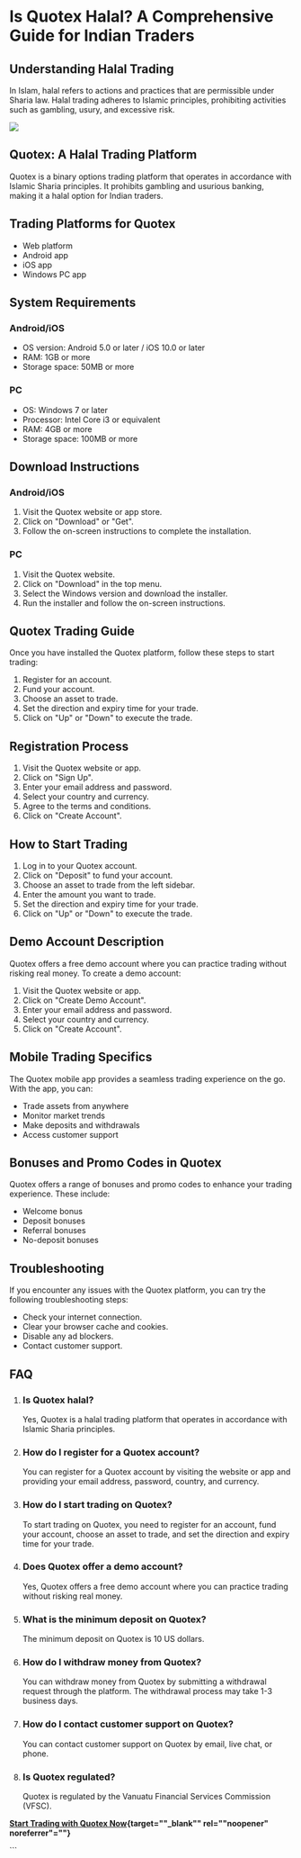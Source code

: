 # Is Quotex Halal? A Comprehensive Guide for Indian Traders

## Understanding Halal Trading

In Islam, halal refers to actions and practices that are permissible
under Sharia law. Halal trading adheres to Islamic principles,
prohibiting activities such as gambling, usury, and excessive risk.

[![](https://static.quotex.io/files/4_en/300_250.jpg)](https://traff.sbs/brokerqxlid)

## Quotex: A Halal Trading Platform

Quotex is a binary options trading platform that operates in accordance
with Islamic Sharia principles. It prohibits gambling and usurious
banking, making it a halal option for Indian traders.

## Trading Platforms for Quotex

-   Web platform
-   Android app
-   iOS app
-   Windows PC app

## System Requirements

### Android/iOS

-   OS version: Android 5.0 or later / iOS 10.0 or later
-   RAM: 1GB or more
-   Storage space: 50MB or more

### PC

-   OS: Windows 7 or later
-   Processor: Intel Core i3 or equivalent
-   RAM: 4GB or more
-   Storage space: 100MB or more

## Download Instructions

### Android/iOS

1.  Visit the Quotex website or app store.
2.  Click on "Download" or "Get".
3.  Follow the on-screen instructions to complete the installation.

### PC

1.  Visit the Quotex website.
2.  Click on "Download" in the top menu.
3.  Select the Windows version and download the installer.
4.  Run the installer and follow the on-screen instructions.

## Quotex Trading Guide

Once you have installed the Quotex platform, follow these steps to start
trading:

1.  Register for an account.
2.  Fund your account.
3.  Choose an asset to trade.
4.  Set the direction and expiry time for your trade.
5.  Click on "Up" or "Down" to execute the trade.

## Registration Process

1.  Visit the Quotex website or app.
2.  Click on "Sign Up".
3.  Enter your email address and password.
4.  Select your country and currency.
5.  Agree to the terms and conditions.
6.  Click on "Create Account".

## How to Start Trading

1.  Log in to your Quotex account.
2.  Click on "Deposit" to fund your account.
3.  Choose an asset to trade from the left sidebar.
4.  Enter the amount you want to trade.
5.  Set the direction and expiry time for your trade.
6.  Click on "Up" or "Down" to execute the trade.

## Demo Account Description

Quotex offers a free demo account where you can practice trading without
risking real money. To create a demo account:

1.  Visit the Quotex website or app.
2.  Click on "Create Demo Account".
3.  Enter your email address and password.
4.  Select your country and currency.
5.  Click on "Create Account".

## Mobile Trading Specifics

The Quotex mobile app provides a seamless trading experience on the go.
With the app, you can:

-   Trade assets from anywhere
-   Monitor market trends
-   Make deposits and withdrawals
-   Access customer support

## Bonuses and Promo Codes in Quotex

Quotex offers a range of bonuses and promo codes to enhance your trading
experience. These include:

-   Welcome bonus
-   Deposit bonuses
-   Referral bonuses
-   No-deposit bonuses

## Troubleshooting

If you encounter any issues with the Quotex platform, you can try the
following troubleshooting steps:

-   Check your internet connection.
-   Clear your browser cache and cookies.
-   Disable any ad blockers.
-   Contact customer support.

## FAQ

1.  ### Is Quotex halal?

    Yes, Quotex is a halal trading platform that operates in accordance
    with Islamic Sharia principles.

2.  ### How do I register for a Quotex account?

    You can register for a Quotex account by visiting the website or app
    and providing your email address, password, country, and currency.

3.  ### How do I start trading on Quotex?

    To start trading on Quotex, you need to register for an account,
    fund your account, choose an asset to trade, and set the direction
    and expiry time for your trade.

4.  ### Does Quotex offer a demo account?

    Yes, Quotex offers a free demo account where you can practice
    trading without risking real money.

5.  ### What is the minimum deposit on Quotex?

    The minimum deposit on Quotex is 10 US dollars.

6.  ### How do I withdraw money from Quotex?

    You can withdraw money from Quotex by submitting a withdrawal
    request through the platform. The withdrawal process may take 1-3
    business days.

7.  ### How do I contact customer support on Quotex?

    You can contact customer support on Quotex by email, live chat, or
    phone.

8.  ### Is Quotex regulated?

    Quotex is regulated by the Vanuatu Financial Services Commission
    (VFSC).

**[Start Trading with Quotex
Now](\%22https://broker-qx.pro/sign-up/?lid=1102511\%22){target=""_blank""
rel=""noopener" noreferrer"=""}**

\`\`\`

